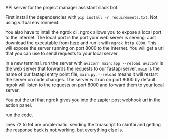 API server for the project manager assistant slack bot.

First install the dependencies with `pip install -r requirements.txt`. Not using virtual environment.

You also have to intall the ngrok cli. ngrok allows you to expose a local port to the internet. The local port is the port your web server is serving. Just download the executable from [here](https://ngrok.com/download) and run it with `ngrok http 8000`. This will expose the server running on port 8000 to the internet. You will get a url that you can use to send requests to your local server.

In a new terminal, run the server with `uvicorn main:app --reload`. `uvicorn` is the web server that forwards the requests to our fastapi server. `main` is the name of our fastapi entry point file, `main.py`. `--reload` means it will restart the server on code changes. The server will run on port 8000 by default. ngrok will listen to the requests on port 8000 and forward them to your local server.

You put the url that ngrok gives you into the zapier post webhook url in the action panel.

run the code. 

lines 72 to 94 are problematic. sending the trnascript to clarifai and getting the response back is not working. but everything else is.
